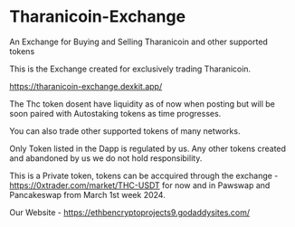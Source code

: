 # Tharanicoin-Exchange
An Exchange for Buying and Selling Tharanicoin and other supported tokens

This is the Exchange created for exclusively trading Tharanicoin.

https://tharanicoin-exchange.dexkit.app/

The Thc token dosent have liquidity as of now when posting but will be soon paired with Autostaking tokens as time progresses.

You can also trade other supported tokens of many networks.

Only Token listed in the Dapp is regulated by us. Any other tokens created and abandoned by us we do not hold responsibility.

This is a Private token, tokens can be accquired through the exchange - https://0xtrader.com/market/THC-USDT for now and in Pawswap and Pancakeswap from March 1st week 2024.

Our Website - https://ethbencryptoprojects9.godaddysites.com/
